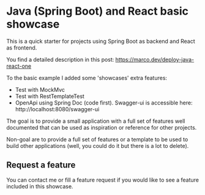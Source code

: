 # Java (Spring Boot) and React basic showcase

This is a quick starter for projects using Spring Boot as backend and React as frontend.

You find a detailed description in this post:
https://marco.dev/deploy-java-react-one


To the basic example I added some 'showcases' extra features:
- Test with MockMvc
- Test with RestTemplateTest
- OpenApi using Spring Doc (code first). Swagger-ui is accessible here: http://localhost:8080/swagger-ui

The goal is to provide a small application with a full set of features well documented that can be used as inspiration or reference for other projects.

Non-goal are to provide a full set of features or a template to be used to build other applications (well, you could do it but there is a lot to delete).

## Request a feature
You can contact me or fill a feature request if you would like to see a feature included in this showcase.
